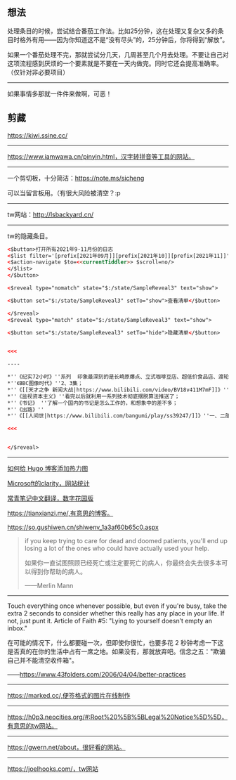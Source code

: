 ## 想法

处理条目的时候，尝试结合番茄工作法。比如25分钟，这在处理又复杂又多的条目时格外有用——因为你知道这不是“没有尽头”的，25分钟后，你将得到“解放”。

如果一个番茄处理不完，那就尝试分几天，几周甚至几个月去处理。不要让自己对这项流程感到厌烦的一个要素就是不要在一天内做完。同时它还会提高准确率。（仅针对非必要项目）

---

如果事情多那就一件件来做啊，可恶！

## 剪藏

https://kiwi.ssine.cc/

---

https://www.iamwawa.cn/pinyin.html，汉字转拼音等工具的网站。

---
一个剪切板，十分简洁：https://note.ms/sicheng

可以当留言板用。（有很大风险被清空？:p

---

tw网站：http://lsbackyard.cn/

---

tw的隐藏条目。

```html
<$button>打开所有2021年9-11月份的日志
<$list filter='[prefix[2021年09月]][prefix[2021年10]][prefix[2021年11]]'>
<$action-navigate $to=<<currentTiddler>> $scroll=no/>
</$list>
</$button>
```


```html
<$reveal type="nomatch" state="$:/state/SampleReveal3" text="show">

<$button set="$:/state/SampleReveal3" setTo="show">查看清单</$button>

</$reveal>
<$reveal type="match" state="$:/state/SampleReveal3" text="show">

<$button set="$:/state/SampleReveal3" setTo="hide">隐藏清单</$button>


<<<

----

*''《纪实72小时》''系列  印象最深刻的是长崎原爆点、立式咖啡豆店、超低价食品店、渡轮远航、文具店；
*''《BBC图像时代》''2、3集；
*''《[[天才之争 新闻大战|https://www.bilibili.com/video/BV18v411M7mF]]》''  普利策和赫斯特所奠定的现在新闻业的基础；
*''《监视资本主义》''看完以后就利用一系列技术彻底摆脱算法推送了；
*''《书记》 ''了解一个国内的书记是怎么工作的，和想象中的差不多；
*''《出路》''
*''《[[人间世|https://www.bilibili.com/bangumi/play/ss39247/]]》''一、二部。反复看了好几次，看到难以入眠。

<<<


</$reveal>

```


 ---

[如何给 Hugo 博客添加热力图](https://blog.douchi.space/hugo-blog-heatmap/#gsc.tab=0)

[Microsoft的clarity，网站统计](https://clarity.microsoft.com/)

[常青笔记中文翻译，数字花园版](https://garden.oldwinter.top/Sources/Articles/%E5%B8%B8%E9%9D%92%E7%AC%94%E8%AE%B0%E9%98%85%E8%AF%BB%E7%AC%94%E8%AE%B0/%E5%B8%B8%E9%9D%92%E7%AC%94%E8%AE%B0)

https://tianxianzi.me/,有意思的博客。

https://so.gushiwen.cn/shiwenv_1a3af60b65c0.aspx

> if you keep trying to care for dead and doomed patients, you'll end up losing a lot of the ones who could have actually used your help.
> 
> 如果你一直试图照顾已经死亡或注定要死亡的病人，你最终会失去很多本可以得到你帮助的病人。
>
> ——Merlin Mann
>

---

Touch everything once whenever possible, but even if you're busy, take the extra 2 seconds to consider whether this really has any place in your life. If not, just punt it. Article of Faith #5: "Lying to yourself doesn’t empty an inbox."

在可能的情况下，什么都要碰一次，但即使你很忙，也要多花 2 秒钟考虑一下这是否真的在你的生活中占有一席之地。如果没有，那就放弃吧。信念之五："欺骗自己并不能清空收件箱"。

——https://www.43folders.com/2006/04/04/better-practices

---

https://marked.cc/,便签格式的图片在线制作

---

https://h0p3.neocities.org/#:Root%20%5B%5BLegal%20Notice%5D%5D，有意思的tw网站。

---

https://gwern.net/about，很好看的网站。

---

https://joelhooks.com/，tw网站